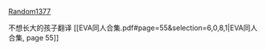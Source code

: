 [Random1377](https://www.fanfiction.net/u/64284/Random1377)

不想长大的孩子翻译
[[EVA同人合集.pdf#page=55&selection=6,0,8,1|EVA同人合集, page 55]]